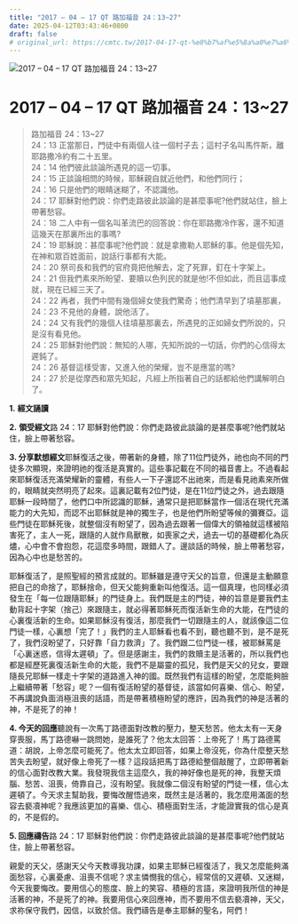 ```yaml
---
title: "2017 – 04 – 17 QT 路加福音 24：13~27"
date: 2025-04-12T03:43:46+0800
draft: false
# original_url: https://cmtc.tw/2017-04-17-qt-%e8%b7%af%e5%8a%a0%e7%a6%8f%e9%9f%b3-24%ef%bc%9a1327
---
```


![2017 – 04 – 17 QT 路加福音 24：13~27](/images/qt.jpg   "2017 – 04 – 17 QT 路加福音 24：13~27")

# 2017 – 04 – 17 QT 路加福音 24：13~27

> 路加福音 24：13~27  
> 24：13 正當那日，門徒中有兩個人往一個村子去；這村子名叫馬忤斯，離耶路撒冷約有二十五里。  
> 24：14 他們彼此談論所遇見的這一切事。  
> 24：15 正談論相問的時候，耶穌親自就近他們，和他們同行；  
> 24：16 只是他們的眼睛迷糊了，不認識他。  
> 24：17 耶穌對他們說：你們走路彼此談論的是甚麼事呢?他們就站住，臉上帶著愁容。  
> 24：18 二人中有一個名叫革流巴的回答說：你在耶路撒冷作客，還不知道這幾天在那裏所出的事嗎?  
> 24：19 耶穌說：甚麼事呢?他們說：就是拿撒勒人耶穌的事。他是個先知，在神和眾百姓面前，說話行事都有大能。  
> 24：20 祭司長和我們的官府竟把他解去，定了死罪，釘在十字架上。  
> 24：21 但我們素來所盼望、要贖以色列民的就是他!不但如此，而且這事成就，現在已經三天了。  
> 24：22 再者，我們中間有幾個婦女使我們驚奇；他們清早到了墳墓那裏，  
> 24：23 不見他的身體，說他活了。  
> 24：24 又有我們的幾個人往墳墓那裏去，所遇見的正如婦女們所說的，只是沒有看見他。  
> 24：25 耶穌對他們說：無知的人哪，先知所說的一切話，你們的心信得太遲鈍了。  
> 24：26 基督這樣受害，又進入他的榮耀，豈不是應當的嗎?  
> 24：27 於是從摩西和眾先知起，凡經上所指著自己的話都給他們講解明白了。

**1.** **經文誦讀**

**2.** **領受經文**路 24：17 耶穌對他們說：你們走路彼此談論的是甚麼事呢?他們就站住，臉上帶著愁容。

**3. 分享默想經文**耶穌復活之後，帶著新的身體，除了11位門徒外，祂也向不同的門徒多次顯現，來證明祂的復活是真實的。這些事記載在不同的福音書上。不過看起來耶穌復活充滿榮耀新的靈體，有些人一下子還認不出祂來，而是看見祂素來所做的，眼睛就突然明亮了起來。這裏記載有2位門徒，是在11位門徒之外，過去跟隨耶穌一段時間了，他們口中所認識的耶穌，通常只是把耶穌當作一個活在現代充滿能力的大先知，而認不出耶穌就是神的獨生子，也是他們所盼望等候的彌賽亞。這些門徒在耶穌死後，就整個沒有盼望了，因為過去跟著一個偉大的領袖就這樣被陷害死了，主人一死，跟隨的人就作鳥獸散，如喪家之犬，過去一切的基礎都化為灰燼，心中會不會抱怨，花這麼多時間，跟錯人了。邊談話的時候，臉上帶著愁容，因為心中也是愁苦的。

耶穌復活了，是照聖經的預言成就的。耶穌雖是遵守天父的旨意，但還是主動願意把自己的命捨了，耶穌捨命，但天父能夠重新叫他復活。這一個真理，也同樣必須發生在「每一位跟隨耶穌」的門徒身上。我們既是主的門徒，神的旨意是要我們主動背起十字架（捨己）來跟隨主，就必得著耶穌死而復活新生命的大能，在門徒的心裏復活新的生命。如果耶穌沒有復活，那麼我們一切跟隨主的人，就該像這二位門徒一樣，心裏想「完了！」我們的主人耶穌看也看不到，聽也聽不到，是不是死了，我們沒盼望了，只好靠「自力救濟」了。我們跟二位門徒一樣，被耶穌罵是「心裏迷惑，信得太遲頓」了。但是感謝主，我們的救贖主是活著的，所以我們也都是經歷死裏復活新生命的大能，我們不是屬靈的孤兒，我們是天父的兒女，要跟隨長兄耶穌一樣走十字架的道路進入神的國。既然我們有這樣的盼望，怎麼能夠臉上繼續帶著「愁容」呢？一個有復活盼望的基督徒，該當如何喜樂、信心、盼望，不再講說負面消極沮喪的話語，而是帶著積極盼望的應許，因為我們的神是活著的神，不是死了的神！

**4. 今天的回應**聽說有一次馬丁路德面對改教的壓力，整天愁苦。他太太有一天身穿喪服，馬丁路德嚇一跳問她，是誰死了？他太太回答：上帝死了！馬丁路德罵道：胡說，上帝怎麼可能死了。他太太立即回答，如果上帝沒死，你為什麼整天愁苦失去盼望，就好像上帝死了一樣？這段話把馬丁路德給整個敲醒了，立即帶著新的信心面對改教大業。我發現我信主這麼久，我的神好像也是死的神，我整天煩腦、愁苦、沮喪，倚靠自己，沒有盼望。我就像二個沒有盼望的門徒一樣，信心太遲頓了。今天求主幫助我，要悔改醒悟過來，既然主是活著的，我怎麼用滿面的愁容去褻凟神呢？我應該更加的喜樂、信心、積極面對生活，才能證實我的信心是真的，不是假的。

**5. 回應禱告**路 24：17 耶穌對他們說：你們走路彼此談論的是甚麼事呢?他們就站住，臉上帶著愁容。

親愛的天父，感謝天父今天教導我功課，如果主耶穌已經復活了，我又怎麼能夠滿面愁容，心裏憂慮、沮喪不信呢？求主憐憫我的信心，經常信的又遲頓、又迷糊，今天我要悔改。要用信心的態度、臉上的笑容、積極的言語，來證明我所信的神是活著的神，不是死了的神。我要用信心來回應神，而不要用不信去褻凟神，天父，求祢保守我們，因信，以致於信。我們禱告是奉主耶穌的聖名，阿們！